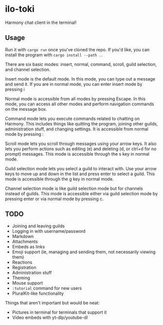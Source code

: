 # ilo-toki
Harmony chat client in the terminal!

## Usage
Run it with `cargo run` once you've cloned the repo. If you'd like, you can install the program with `cargo install --path .`.

There are six basic modes: insert, normal, command, scroll, guild selection, and channel selection.

Insert mode is the default mode. In this mode, you can type out a message and send it. If you are in normal mode, you can enter insert mode by pressing <key>i</key>

Normal mode is accessible from all modes by pressing <key>Escape</key>. In this mode, you can access all other modes and perform navigation commands on the message box.

Command mode lets you execute commands related to chatting on Harmony. This includes things like quitting the program, joining other guilds, administration stuff, and changing settings. It is accessible from normal mode by pressing <key>:</key>

Scroll mode lets you scroll through messages using your arrow keys. It also lets you perform actions such as editing (<key>e</key>) and deleting (<key>d</key>, or <key>ctrl+d</key> for no prompt) messages. This mode is accessible through the <key>s</key> key in normal mode.

Guild selection mode lets you select a guild to interact with. Use your arrow keys to move up and down in the list and press enter to select a guild. This mode is accessible through the <key>g</key> key in normal mode.

Channel selection mode is like guild selection mode but for channels instead of guilds. This mode is accessible either via guild selection mode by pressing enter or via normal mode by pressing <key>c</key>.

## TODO
 - Joining and leaving guilds
 - Logging in with username/password
 - Markdown
 - Attachments
 - Embeds as links
 - Emoji support (ie, managing and sending them, not necessarily viewing them)
 - Reactions
 - Registration
 - Administration stuff
 - Theming
 - Mouse support
 - `:tutorial` command for new users
 - PluralKit-like functionality

Things that aren't important but would be neat:
 - Pictures in terminal for terminals that support it
 - Video embeds with yt-dlp/youtube-dl
